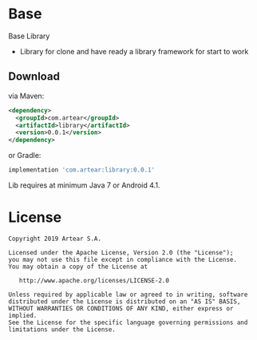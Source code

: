 # Base
Base Library

- Library for clone and have ready a library framework for start to work


Download
--------
via Maven:
```xml
<dependency>
  <groupId>com.artear</groupId>
  <artifactId>library</artifactId>
  <version>0.0.1</version>
</dependency>
```
or Gradle:
```groovy
implementation 'com.artear:library:0.0.1'
```
Lib requires at minimum Java 7 or Android 4.1.

License
=======

    Copyright 2019 Artear S.A.

    Licensed under the Apache License, Version 2.0 (the "License");
    you may not use this file except in compliance with the License.
    You may obtain a copy of the License at

       http://www.apache.org/licenses/LICENSE-2.0

    Unless required by applicable law or agreed to in writing, software
    distributed under the License is distributed on an "AS IS" BASIS,
    WITHOUT WARRANTIES OR CONDITIONS OF ANY KIND, either express or implied.
    See the License for the specific language governing permissions and
    limitations under the License.
